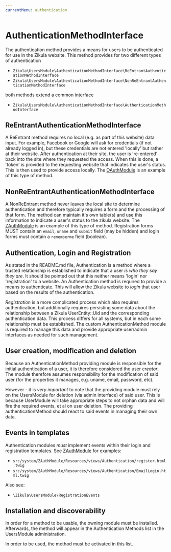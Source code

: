 ```yaml
---
currentMenu: authentication
---
```

# AuthenticationMethodInterface

The authentication method provides a means for users to be authenticated for use in the
Zikula website. This method provides for two different types of authentication

- `Zikula\UsersModule\AuthenticationMethodInterface\ReEntrantAuthenticationMethodInterface`
- `Zikula\UsersModule\AuthenticationMethodInterface\NonReEntrantAuthenticationMethodInterface`

both methods extend a common interface

- `Zikula\UsersModule\AuthenticationMethodInterface\AuthenticationMethodInterface`

## ReEntrantAuthenticationMethodInterface

A ReEntrant method requires no local (e.g. as part of this website) data input. For example, Facebook or Google will ask
for credentials (if not already logged in), but these credentials are not entered 'locally' but rather at their website.
After authentication at their site, the user is 're-entered' back into the site where they requested the access.
When this is done, a 'token' is provided to the requesting website that indicates the user's status. This is then
used to provide access locally. The [OAuthModule](https://github.com/zikula/OAuth) is an example of this type of method.

## NonReEntrantAuthenticationMethodInterface

A NonReEntrant method never leaves the local site to determine authentication and therefore typically requires a form
and the processing of that form. The method can maintain it's own table(s) and use this information to indicate a user's
status to the zikula website. The [ZAuthModule](https://github.com/zikula/core/tree/master/src/system/ZAuthModule/) is an example of this type of method. Registration forms MUST contain an `email`, `uname` and `submit` field (may be hidden) and login forms must contain a `rememberme` field (boolean). 

## Authentication, Login and Registration

As stated in the README.md file, Authentication is a method where a trusted relationship is established to indicate that
a user *is who they say they are*. It should be pointed out that this neither means 'login' nor 'registration' to a
website. An Authentication method is required to provide a means to authenticate. This will allow the Zikula website to
*login* that user based on the results of the authentication.

*Registration* is a more complicated process which also requires authentication, but additionally requires persisting
some data about the relationship between a Zikula UserEntity::Uid and the corresponding authentication data. This
process differs for all systems, but in each some relationship must be established. The custom AuthenticationMethod
module is required to manage this data and provide appropriate user/admin interfaces as needed for such management.

## User creation, modification and deletion

Because an AuthenticationMethod providing module is responsible for the initial authentication of a user, it is therefore
considered the user *creator*. The module therefore assumes responsibility for the modification of said user (for the
properties it manages, e.g. uname, email, password, etc).

However - it is *very important* to note that the providing module must rely on the UsersModule for deletion (via admin
interface) of said user. This is because UserModule will take appropriate steps to not orphan data and will fire the
required events, et al on user deletion. The providing authenticationMethod should react to said events in managing
their own data.

## Events in templates

Authentication modules *must* implement events within their login and registration templates.
See [ZAuthModule](https://github.com/zikula/core/tree/master/src/system/ZAuthModule/) for examples:

- `src/system/ZAuthModule/Resources/views/Authentication/register.html.twig`
- `src/system/ZAuthModule/Resources/views/Authentication/EmailLogin.html.twig`

Also see:

- `\Zikula\UsersModule\RegistrationEvents`

## Installation and discoverability

In order for a method to be usable, the owning module must be installed. Afterwards, the method will appear in
the Authentication Methods list in the UsersModule administration.

In order to be used, the method must be activated in this list.
